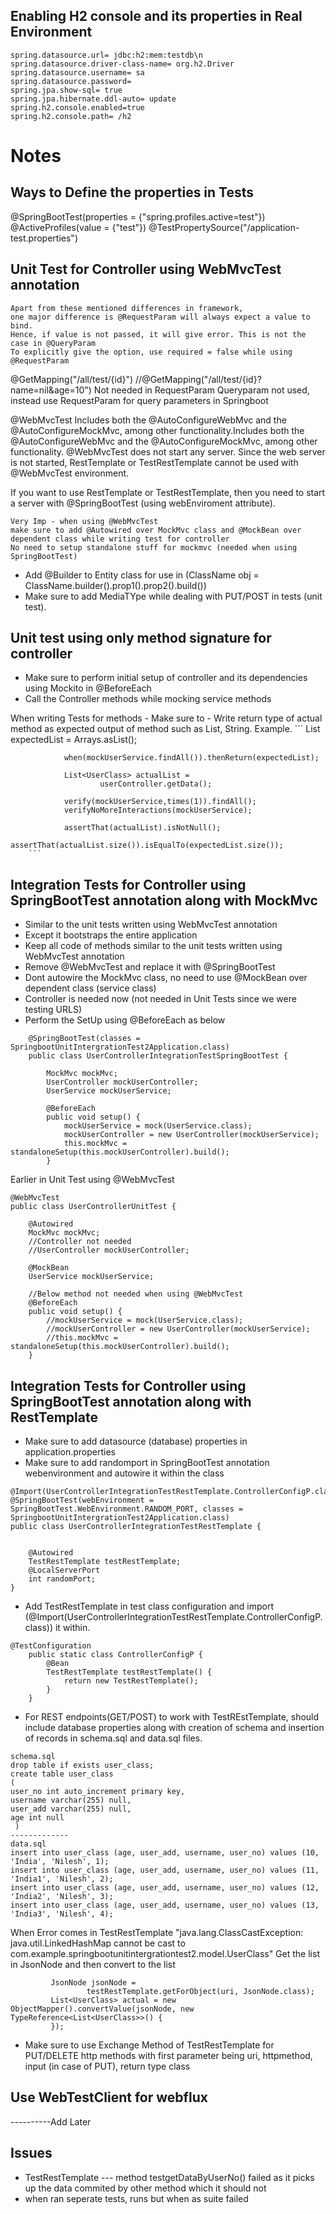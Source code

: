 ## Enabling H2 console and its properties in Real Environment ##
```
spring.datasource.url= jdbc:h2:mem:testdb\n
spring.datasource.driver-class-name= org.h2.Driver
spring.datasource.username= sa
spring.datasource.password=
spring.jpa.show-sql= true
spring.jpa.hibernate.ddl-auto= update
spring.h2.console.enabled=true
spring.h2.console.path= /h2
```
# Notes #

## Ways to Define the properties in Tests ##
@SpringBootTest(properties = {"spring.profiles.active=test"})
@ActiveProfiles(value = {"test"})
@TestPropertySource("/application-test.properties")


## Unit Test for Controller using WebMvcTest annotation ##
```
Apart from these mentioned differences in framework, 
one major difference is @RequestParam will always expect a value to bind. 
Hence, if value is not passed, it will give error. This is not the case in @QueryParam
To explicitly give the option, use required = false while using @RequestParam
```
@GetMapping("/all/test/{id}")
//@GetMapping("/all/test/{id}?name=nil&age=10") Not needed in RequestParam
Queryparam not used, instead use RequestParam for query parameters in Springboot

@WebMvcTest Includes both the @AutoConfigureWebMvc and the @AutoConfigureMockMvc, among other functionality.Includes both the @AutoConfigureWebMvc and the @AutoConfigureMockMvc, among other functionality.
@WebMvcTest does not start any server. Since the web server is not started,  RestTemplate or TestRestTemplate cannot be used with @WebMvcTest environment.

If you want to use RestTemplate or TestRestTemplate, then you need to start a server with @SpringBootTest (using webEnviroment attribute).
```
Very Imp - when using @WebMvcTest
make sure to add @Autowired over MockMvc class and @MockBean over
dependent class while writing test for controller
No need to setup standalone stuff for mockmvc (needed when using 
SpringBootTest)
```    

- Add @Builder to Entity class for use in (ClassName obj = ClassName.builder().prop1().prop2().build())
- Make sure to add MediaTYpe while dealing with PUT/POST in tests (unit test).

## Unit test using only method signature for controller ##
- Make sure to perform initial setup of controller and its dependencies
  using Mockito in @BeforeEach
- Call the Controller methods while mocking service methods 

When writing Tests for methods -
    Make sure to 
        - Write return type of actual method as expected output of
          method such as List, String.
        Example.
        ```
                List<UserClass> expectedList =
                        Arrays.asList();
      
                when(mockUserService.findAll()).thenReturn(expectedList);
        
                List<UserClass> actualList =
                        userController.getData();
        
                verify(mockUserService,times(1)).findAll();
                verifyNoMoreInteractions(mockUserService);
        
                assertThat(actualList).isNotNull();
                assertThat(actualList.size()).isEqualTo(expectedList.size());
        ```
## Integration Tests for Controller using SpringBootTest annotation along with MockMvc ##
- Similar to the unit tests written using WebMvcTest annotation
- Except it bootstraps the entire application
- Keep all code of methods similar to the unit tests written using WebMvcTest annotation 
- Remove @WebMvcTest and replace it with @SpringBootTest
- Dont autowire the MockMvc class, no need to use @MockBean over dependent class (service class)
- Controller is needed now (not needed in Unit Tests since we were testing URLS)
- Perform the SetUp using @BeforeEach as below

```
    @SpringBootTest(classes = SpringbootUnitIntergrationTest2Application.class)
    public class UserControllerIntegrationTestSpringBootTest {
    
        MockMvc mockMvc;
        UserController mockUserController;
        UserService mockUserService;
    
        @BeforeEach
        public void setup() {
            mockUserService = mock(UserService.class);
            mockUserController = new UserController(mockUserService);
            this.mockMvc = standaloneSetup(this.mockUserController).build();
        }

```
Earlier in Unit Test using @WebMvcTest

```
@WebMvcTest
public class UserControllerUnitTest {

    @Autowired
    MockMvc mockMvc;
    //Controller not needed
    //UserController mockUserController;

    @MockBean
    UserService mockUserService;

    //Below method not needed when using @WebMvcTest
    @BeforeEach
    public void setup() {
        //mockUserService = mock(UserService.class);
        //mockUserController = new UserController(mockUserService);
        //this.mockMvc = standaloneSetup(this.mockUserController).build();
    }

```

## Integration Tests for Controller using SpringBootTest annotation along with RestTemplate ##
- Make sure to add datasource (database) properties in application.properties
- Make sure to add randomport in SpringBootTest annotation webenvironment and autowire it within the class
```
@Import(UserControllerIntegrationTestRestTemplate.ControllerConfigP.class)
@SpringBootTest(webEnvironment = SpringBootTest.WebEnvironment.RANDOM_PORT, classes = SpringbootUnitIntergrationTest2Application.class)
public class UserControllerIntegrationTestRestTemplate {


    @Autowired
    TestRestTemplate testRestTemplate;
    @LocalServerPort
    int randomPort;
}
```
- Add TestRestTemplate in test class configuration and import (@Import(UserControllerIntegrationTestRestTemplate.ControllerConfigP.class)) it within.
```
@TestConfiguration
    public static class ControllerConfigP {
        @Bean
        TestRestTemplate testRestTemplate() {
            return new TestRestTemplate();
        }
    }
```
- For REST endpoints(GET/POST) to work with TestREstTemplate, should include database properties
  along with creation of schema and insertion of records in schema.sql and data.sql files. 
```
schema.sql
drop table if exists user_class;
create table user_class
(
user_no int auto_increment primary key,
username varchar(255) null,
user_add varchar(255) null,
age int null
 )
-------------
data.sql
insert into user_class (age, user_add, username, user_no) values (10, 'India', 'Nilesh', 1);
insert into user_class (age, user_add, username, user_no) values (11, 'India1', 'Nilesh', 2);
insert into user_class (age, user_add, username, user_no) values (12, 'India2', 'Nilesh', 3);
insert into user_class (age, user_add, username, user_no) values (13, 'India3', 'Nilesh', 4);
```
When Error comes in TestRestTemplate "java.lang.ClassCastException: java.util.LinkedHashMap cannot be cast to com.example.springbootunitintergrationtest2.model.UserClass"
    Get the list in JsonNode and then convert to the list
   ```      
            JsonNode jsonNode =
                    testRestTemplate.getForObject(uri, JsonNode.class);
            List<UserClass> actual = new ObjectMapper().convertValue(jsonNode, new TypeReference<List<UserClass>>() {
            });

   ```
- Make sure to use Exchange Method of TestRestTemplate for PUT/DELETE http methods
  with first parameter being uri, httpmethod, input (in case of PUT), return type class
## Use WebTestClient for webflux ##
----------Add Later
## Issues 
- TestRestTemplate --- method testgetDataByUserNo() failed as it picks up the data commited by other method which it should not
- when ran seperate tests, runs but when as suite failed